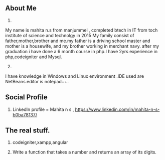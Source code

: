 ## About Me
1.

My name is mahita n.s from manjummel , completed btech in IT from toch institute of science and technolgy in 2015
My family consist of father,mother,brother and me.my father is a driving school master and mother is a housewife,
and my brother working in merchant navy.
after my graduation i have done a 6 month course in php.I have 2yrs experience in php,codeigniter and Mysql.

2.

I have knowledge in Windows and Linux environment .IDE used are NetBeans.editor is notepad++.

## Social Profile

 1. LinkedIn profile = Mahita n s , https://www.linkedin.com/in/mahita-n-s-b0ba78137/
 
 ## The real stuff.
 
 1. codeigniter,xampp,angular
 
 2. Write a function that takes a number and returns an array of its digits.
 
 <?php
 
  function Nreturn($num) 
{
  $array  = array_map('intval', str_split($num));
  var_dump($array);

}
 Nreturn(42345);
 
 
 4.Write a function that rotates an array by k elements
 
 <?php  

function Rotatearray(&$arr, $n) 
{ 
    $temp = $arr[0]; 
    for ($i = 0; $i < $n - 1; $i++) 
        $arr[$i] = $arr[$i + 1]; 
  
    $arr[$i] = $temp; 
} 
  

function lRotate(&$arr, $d, $n) 
{ 
    for ($i = 0; $i < $d; $i++) 
       Rotatearray($arr, $n); 
} 

function printArray(&$arr, $n) 
{ 
    for ($i = 0; $i < $n; $i++) 
        echo $arr[$i] . " "; 
} 
  

$arr = array( 1, 2, 3, 4, 5, 6, 7 ); 
$n = sizeof($arr); 
  
// Function calling 
lRotate($arr, 2, $n); 
printArray($arr, $n); 
  
?>





